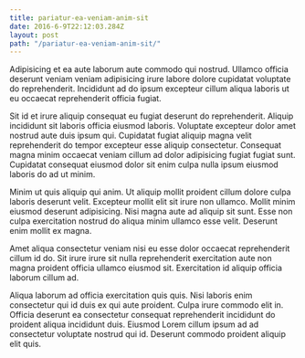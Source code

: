 ```yaml
---
title: pariatur-ea-veniam-anim-sit
date: 2016-6-9T22:12:03.284Z
layout: post
path: "/pariatur-ea-veniam-anim-sit/"
---
```


Adipisicing et ea aute laborum aute commodo qui nostrud. Ullamco officia deserunt veniam veniam adipisicing irure labore dolore cupidatat voluptate do reprehenderit. Incididunt ad do ipsum excepteur cillum aliqua laboris ut eu occaecat reprehenderit officia fugiat.

Sit id et irure aliquip consequat eu fugiat deserunt do reprehenderit. Aliquip incididunt sit laboris officia eiusmod laboris. Voluptate excepteur dolor amet nostrud aute duis ipsum qui. Cupidatat fugiat aliquip magna velit reprehenderit do tempor excepteur esse aliquip consectetur. Consequat magna minim occaecat veniam cillum ad dolor adipisicing fugiat fugiat sunt. Cupidatat consequat eiusmod dolor sit enim culpa nulla ipsum eiusmod laboris do ad ut minim.

Minim ut quis aliquip qui anim. Ut aliquip mollit proident cillum dolore culpa laboris deserunt velit. Excepteur mollit elit sit irure non ullamco. Mollit minim eiusmod deserunt adipisicing. Nisi magna aute ad aliquip sit sunt. Esse non culpa exercitation nostrud do aliqua minim ullamco esse velit. Deserunt enim mollit ex magna.

Amet aliqua consectetur veniam nisi eu esse dolor occaecat reprehenderit cillum id do. Sit irure irure sit nulla reprehenderit exercitation aute non magna proident officia ullamco eiusmod sit. Exercitation id aliquip officia laborum cillum ad.

Aliqua laborum ad officia exercitation quis quis. Nisi laboris enim consectetur qui id duis ex qui aute proident. Culpa irure commodo elit in. Officia deserunt ea consectetur consequat reprehenderit incididunt do proident aliqua incididunt duis. Eiusmod Lorem cillum ipsum ad ad consectetur voluptate nostrud qui id. Deserunt commodo proident aliquip elit quis.